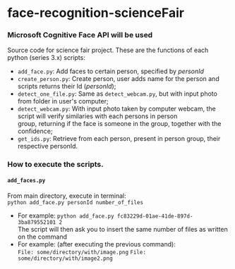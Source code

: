 # face-recognition-scienceFair
### Microsoft Cognitive Face API will be used

Source code for science fair project. These are the functions of each python (series 3.x) scripts: <br>
* `add_face.py`: Add faces to certain person, specified by *personId*
* `create_person.py`: Create person, user adds name for the person and scripts returns their Id (*personId*); <br>
* `detect_one_file.py`: Same as `detect_webcam.py`, but with input photo from folder in user's computer; <br>
* `detect_webcam.py`: With input photo taken by computer webcam, the script will verify similaries with each persons in person <br>group, returning if the face is someone in the group, together with the confidence; <br>
* `get_ids.py`: Retrieve from each person, present in person group, their respective personId. <br>


### How to execute the scripts.
#### `add_faces.py`
From main directory, execute in terminal:<br>
`python add_face.py personId number_of_files`<br>
- For example: `python add_face.py fc83229d-01ae-41de-897d-3ba879552101 2`<br>
The script will then ask you to insert the same number of files as written on the command<br>
- For example: (after executing the previous command): <br>
`File: some/directory/with/image.png`
`File: some/directory/with/image2.png`



